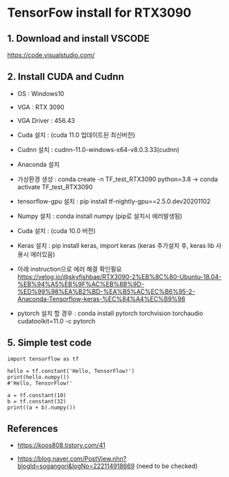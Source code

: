 # TensorFow install for RTX3090

## 1. Download and install VSCODE 

https://code.visualstudio.com/

## 2. Install CUDA and Cudnn

- OS : Windows10

- VGA : RTX 3090

- VGA Driver : 456.43

- Cuda 설치 :   (cuda 11.0 업데이트된 최신버전)

- Cudnn 설치 : cudnn-11.0-windows-x64-v8.0.3.33(cudnn)

- Anaconda 설치

- 가상환경 생성 : conda create -n TF_test_RTX3090 python=3.8 -> conda activate TF_test_RTX3090

- tensorflow-gpu 설치 : pip install tf-nightly-gpu==2.5.0.dev20201102

- Numpy 설치 : conda install numpy (pip로 설치시 에러발생됨)

- Cuda 설치 :   (cuda 10.0 버전)

- Keras 설치 : pip install keras, import keras (keras 추가설치 후, keras lib 사용시 에러있음)
- 아래 instruction으로 에러 해결 확인필요
https://velog.io/@skyfishbae/RTX3090-2%EB%8C%80-Ubuntu-18.04-%EB%94%A5%EB%9F%AC%EB%8B%9D-%ED%99%98%EA%B2%BD-%EA%B5%AC%EC%B6%95-2-Anaconda-Tensorflow-keras-%EC%84%A4%EC%B9%98

- pytorch 설치 할 경우 : conda install pytorch torchvision torchaudio cudatoolkit=11.0 -c pytorch


## 5. Simple test code
```
import tensorflow as tf

hello = tf.constant('Hello, TensorFlow!')
print(hello.numpy())
#'Hello, TensorFlow!'

a = tf.constant(10)
b = tf.constant(32)
print((a + b).numpy())
```

## References
- https://koos808.tistory.com/41

- https://blog.naver.com/PostView.nhn?blogId=sogangori&logNo=222114918669 (need to be checked)
